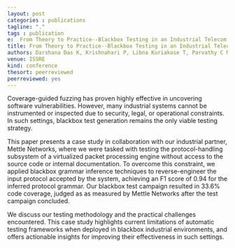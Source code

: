 ```yaml
---
layout: post
categories : publications
tagline: "."
tags : publication
e:  From Theory to Practice--Blackbox Testing in an Industrial Telecom Environment
title: From Theory to Practice--Blackbox Testing in an Industrial Telecom Environment
authors: Darshana Das K, Krishnahari P, Libna Kuriakose T, Parvathy C M, Ezudheen P, Abraham Jacob, Rahul Gopinath
venue: ISSRE
kind: conference
thesort: peerreviewed
peerreviewed: yes
---
```


Coverage-guided fuzzing has proven highly effective in uncovering software vulnerabilities.  However, many industrial systems cannot be instrumented or inspected due to security, legal, or operational constraints.  In such settings, blackbox test generation remains the only viable testing strategy.

This paper presents a case study in collaboration with our industrial partner, Mettle Networks, where we were tasked with testing the protocol-handling subsystem of a virtualized packet processing engine without access to the source code or internal documentation. To overcome this constraint, we applied blackbox grammar inference techniques to reverse-engineer the input protocol accepted by the system, achieving an F1 score of 0.94 for the inferred protocol grammar.  Our blackbox test campaign resulted in 33.6% code coverage, judged as as measured by Mettle Networks after the test campaign concluded.

We discuss our testing methodology and the practical challenges encountered. This case study highlights current limitations of automatic testing frameworks when deployed in blackbox industrial environments, and offers actionable insights for improving their effectiveness in such settings. 

[<em class="fa fa-book fa-lg" aria-hidden="true"></em>](https://raw.githubusercontent.com/rahulgopinath/rahulgopinath.github.io/master/resources/issre2025/das2025from.pdf "paper")
[<em class="fa fa-bookmark-o fa-lg" aria-hidden="true"></em>](https://raw.githubusercontent.com/rahulgopinath/rahulgopinath.github.io/master/resources/issre2025/das2025from.bib "reference")

